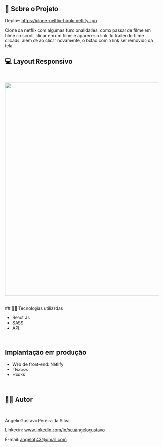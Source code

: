 ## 🔗 Sobre o Projeto

Deploy: https://clone-netflix-hiroto.netlify.app

<p>
Clone da netflix com algumas funcionalidades, como passar de filme em filme no scroll, clicar em um filme e aparecer o link do trailer do filme clicado, além de ao clicar novamente, o botão com o link ser removido da tela.
</p>


## 💻 Layout Responsivo
<br>
<p align='center'>
<img width='700' src='/src/gifs-demo/videonovo.gif'>
</p>

<br>
## 🧑‍💻 Tecnologias utilizadas
<br>

- React Js
- SASS
- API
<br>

## Implantação em produção

- Web de front-end: Netlify
- Flexbox
- Hooks
<br>

## 🧑‍💻 Autor
<br>

Ângelo Gustavo Pereira da Silva

Linkedin: www.linkedin.com/in/souangelogustavo

E-mail: angelotj43@gmail.com
